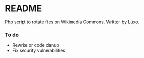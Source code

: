# README #

Php script to rotate files on Wikimedia Commons. Written by Luxo.

### To do ###

* Rewrite or code clanup
* Fix security vulnerabilities